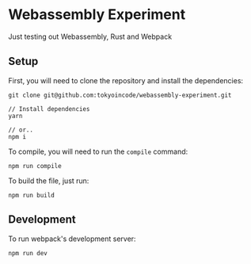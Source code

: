 # Webassembly Experiment

Just testing out Webassembly, Rust and Webpack

## Setup

First, you will need to clone the repository and install the dependencies:

```
git clone git@github.com:tokyoincode/webassembly-experiment.git

// Install dependencies
yarn

// or..
npm i
```

To compile, you will need to run the `compile` command:

```
npm run compile
```

To build the file, just run:

```
npm run build
```

## Development

To run webpack's development server:

```
npm run dev
```
